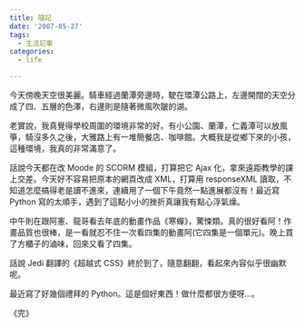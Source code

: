 ```yaml
---
title: 隨記
date: '2007-05-27'
tags:
  - 生活記事
categories:
  - life

---
```

今天傍晚天空很美麗。騎車經過蘭潭旁邊時，駛在環潭公路上，左邊開闊的天空分成了四、五層的色澤，右邊則是隨著微風吹皺的湖。  
  
老實說，我真覺得學校周圍的環境非常的好。有小公園、蘭潭，仁義潭可以放風箏，騎沒多久之後，大雅路上有一堆簡餐店、咖啡館。大概我是從鄉下來的小孩，這種環境，我真的非常滿意了。  
  
話說今天都在改 Moode 的 SCORM 模組，打算把它 Ajax 化，拿來遠距教學的課上交差。今天好不容易把原本的網頁改成 XML，打算用 responseXML 讀取，不知道怎麼搞得老是讀不進來，連續用了一個下午竟然一點進展都沒有！最近寫 Python 寫的太順手，遇到了這點小小的挫折真讓我有點心浮氣燥。  
  
中午則在跟阿憲、龍哥看去年底的動畫作品《寒蟬》，驚悚類。真的很好看阿！作畫品質也很棒，是一看就忍不住一次看四集的動畫阿(它四集是一個單元)。晚上買了方櫃子的滷味，回來又看了四集。  
  
話說 Jedi 翻譯的《超越式 CSS》終於到了，隨意翻翻，看起來內容似乎很幽默呢。  
  
最近寫了好幾個禮拜的 Python。這是個好東西！做什麼都很方便呀…。  
  
《完》